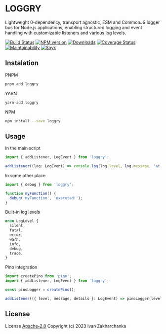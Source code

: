 # LOGGRY

Lightweight 0-dependency, transport agnostic, ESM and CommonJS logger bus for Node.js applications,
enabling structured logging and event handling with customizable listeners and various log levels.

[![Build Status][github-image]][github-url]
[![NPM version][npm-image]][npm-url]
[![Downloads][downloads-image]][npm-url]
[![Coverage Status][codecov-image]][codecov-url]
[![Maintainability][codeclimate-image]][codeclimate-url]
[![Snyk][snyk-image]][snyk-url]

## Instalation
PNPM
```bash
pnpm add loggry
```

YARN
```bash
yarn add loggry
```

NPM
```bash
npm install --save loggry
```

## Usage

In the main script
```typescript
import { addListener, LogEvent } from 'loggry';

addListener((log: LogEvent) => console.log(log.level, log.message, 'at', log.timestamp));
```

In some other place
```typescript
import { debug } from 'loggry';

function myFunction() {
  debug('myFunction', 'executed!');
}
```

Built-in log levels
```typescript
enum LogLevel {
  silent,
  fatal,
  error,
  warn,
  info,
  debug,
  trace,
}
```

Pino integration
```typescript
import createPino from 'pino';
import { addListener, LogEvent } from 'loggry';

const pinoLogger = createPino();

addListener(({ level, message, details }: LogEvent) => pinoLogger[level]({ details }, message));
```


## License

License [Apache-2.0](http://www.apache.org/licenses/LICENSE-2.0)
Copyright (c) 2023 Ivan Zakharchanka

[npm-url]: https://www.npmjs.com/package/loggry
[downloads-image]: https://img.shields.io/npm/dw/loggry.svg?maxAge=43200
[npm-image]: https://img.shields.io/npm/v/loggry.svg?maxAge=43200
[github-url]: https://github.com/3axap4eHko/loggry/actions/workflows/cicd.yml
[github-image]: https://github.com/3axap4eHko/loggry/actions/workflows/cicd.yml/badge.svg
[codecov-url]: https://codecov.io/gh/3axap4eHko/loggry
[codecov-image]: https://codecov.io/gh/3axap4eHko/loggry/branch/master/graph/badge.svg?token=JZ8QCGH6PI
[codeclimate-url]: https://codeclimate.com/github/3axap4eHko/loggry/maintainability
[codeclimate-image]: https://api.codeclimate.com/v1/badges/0ba20f27f6db2b0fec8c/maintainability
[snyk-url]: https://snyk.io/test/npm/loggry/latest
[snyk-image]: https://img.shields.io/snyk/vulnerabilities/github/3axap4eHko/loggry.svg?maxAge=43200
